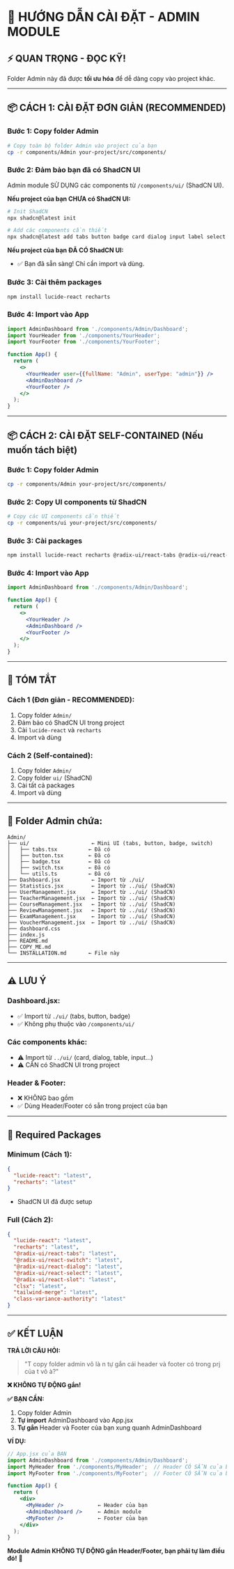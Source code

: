 # 🚀 HƯỚNG DẪN CÀI ĐẶT - ADMIN MODULE

## ⚡ QUAN TRỌNG - ĐỌC KỸ!

Folder Admin này đã được **tối ưu hóa** để dễ dàng copy vào project khác.

---

## 📦 **CÁCH 1: CÀI ĐẶT ĐƠN GIẢN (RECOMMENDED)**

### **Bước 1: Copy folder Admin**
```bash
# Copy toàn bộ folder Admin vào project của bạn
cp -r components/Admin your-project/src/components/
```

### **Bước 2: Đảm bảo bạn đã có ShadCN UI**

Admin module SỬ DỤNG các components từ `/components/ui/` (ShadCN UI).

**Nếu project của bạn CHƯA có ShadCN UI:**
```bash
# Init ShadCN
npx shadcn@latest init

# Add các components cần thiết
npx shadcn@latest add tabs button badge card dialog input label select switch table textarea
```

**Nếu project của bạn ĐÃ CÓ ShadCN UI:**
- ✅ Bạn đã sẵn sàng! Chỉ cần import và dùng.

### **Bước 3: Cài thêm packages**
```bash
npm install lucide-react recharts
```

### **Bước 4: Import vào App**
```jsx
import AdminDashboard from './components/Admin/Dashboard';
import YourHeader from './components/YourHeader';
import YourFooter from './components/YourFooter';

function App() {
  return (
    <>
      <YourHeader user={{fullName: "Admin", userType: "admin"}} />
      <AdminDashboard />
      <YourFooter />
    </>
  );
}
```

---

## 📦 **CÁCH 2: CÀI ĐẶT SELF-CONTAINED (Nếu muốn tách biệt)**

### **Bước 1: Copy folder Admin**
```bash
cp -r components/Admin your-project/src/components/
```

### **Bước 2: Copy UI components từ ShadCN**
```bash
# Copy các UI components cần thiết
cp -r components/ui your-project/src/components/
```

### **Bước 3: Cài packages**
```bash
npm install lucide-react recharts @radix-ui/react-tabs @radix-ui/react-switch @radix-ui/react-dialog clsx tailwind-merge class-variance-authority @radix-ui/react-slot @radix-ui/react-select
```

### **Bước 4: Import vào App**
```jsx
import AdminDashboard from './components/Admin/Dashboard';

function App() {
  return (
    <>
      <YourHeader />
      <AdminDashboard />
      <YourFooter />
    </>
  );
}
```

---

## 🎯 **TÓM TẮT**

### **Cách 1 (Đơn giản - RECOMMENDED):**
1. Copy folder `Admin/`
2. Đảm bảo có ShadCN UI trong project
3. Cài `lucide-react` và `recharts`
4. Import và dùng

### **Cách 2 (Self-contained):**
1. Copy folder `Admin/`
2. Copy folder `ui/` (ShadCN)
3. Cài tất cả packages
4. Import và dùng

---

## 📂 **Folder Admin chứa:**

```
Admin/
├── ui/                    ← Mini UI (tabs, button, badge, switch)
│   ├── tabs.tsx          ← Đã có
│   ├── button.tsx        ← Đã có
│   ├── badge.tsx         ← Đã có
│   ├── switch.tsx        ← Đã có
│   └── utils.ts          ← Đã có
├── Dashboard.jsx          ← Import từ ./ui/
├── Statistics.jsx         ← Import từ ../ui/ (ShadCN)
├── UserManagement.jsx     ← Import từ ../ui/ (ShadCN)
├── TeacherManagement.jsx  ← Import từ ../ui/ (ShadCN)
├── CourseManagement.jsx   ← Import từ ../ui/ (ShadCN)
├── ReviewManagement.jsx   ← Import từ ../ui/ (ShadCN)
├── ExamManagement.jsx     ← Import từ ../ui/ (ShadCN)
├── VoucherManagement.jsx  ← Import từ ../ui/ (ShadCN)
├── dashboard.css
├── index.js
├── README.md
├── COPY_ME.md
└── INSTALLATION.md       ← File này
```

---

## ⚠️ **LƯU Ý**

### **Dashboard.jsx:**
- ✅ Import từ `./ui/` (tabs, button, badge)
- ✅ Không phụ thuộc vào `/components/ui/`

### **Các components khác:**
- ⚠️ Import từ `../ui/` (card, dialog, table, input...)
- ⚠️ CẦN có ShadCN UI trong project

### **Header & Footer:**
- ❌ KHÔNG bao gồm
- ✅ Dùng Header/Footer có sẵn trong project của bạn

---

## 🚀 **Required Packages**

### **Minimum (Cách 1):**
```json
{
  "lucide-react": "latest",
  "recharts": "latest"
}
```
+ ShadCN UI đã được setup

### **Full (Cách 2):**
```json
{
  "lucide-react": "latest",
  "recharts": "latest",
  "@radix-ui/react-tabs": "latest",
  "@radix-ui/react-switch": "latest",
  "@radix-ui/react-dialog": "latest",
  "@radix-ui/react-select": "latest",
  "@radix-ui/react-slot": "latest",
  "clsx": "latest",
  "tailwind-merge": "latest",
  "class-variance-authority": "latest"
}
```

---

## ✅ **KẾT LUẬN**

**TRẢ LỜI CÂU HỎI:**
> "T copy folder admin vô là n tự gắn cái header và footer có trong prj của t vô à?"

**❌ KHÔNG TỰ ĐỘNG gắn!**

**✅ BẠN CẦN:**
1. Copy folder Admin
2. **Tự import** AdminDashboard vào App.jsx
3. **Tự gắn** Header và Footer của bạn xung quanh AdminDashboard

**VÍ DỤ:**
```jsx
// App.jsx của BẠN
import AdminDashboard from './components/Admin/Dashboard';
import MyHeader from './components/MyHeader';  // Header CÓ SẴN của bạn
import MyFooter from './components/MyFooter';  // Footer CÓ SẴN của bạn

function App() {
  return (
    <div>
      <MyHeader />           ← Header của bạn
      <AdminDashboard />     ← Admin module
      <MyFooter />           ← Footer của bạn
    </div>
  );
}
```

**Module Admin KHÔNG TỰ ĐỘNG gắn Header/Footer, bạn phải tự làm điều đó!** 🎯
